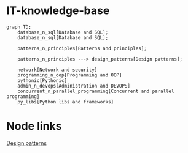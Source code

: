 # IT-knowledge-base


```mermaid
graph TD;
    database_n_sql[Database and SQL];
    database_n_sql[Database and SQL];
    
    patterns_n_principles[Patterns and principles];
    
    patterns_n_principles ---> design_patterns[Design patterns];
    
    network[Network and security]
    programming_n_oop[Programming and OOP]
    pythonic[Pythonic]
    admin_n_devops[Administration and DEVOPS]
    concurrent_n_parallel_programming[Concurrent and parallel programming]
    py_libs[Python libs and frameworks]
```
# Node links
[Design patterns](https://github.com/LastovkinKirill/design-patterns/)
